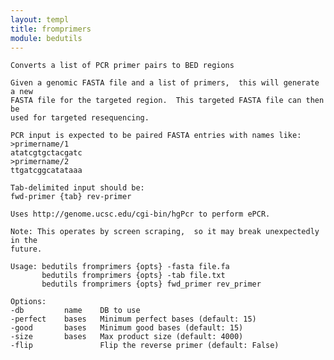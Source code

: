 ```yaml
---
layout: templ
title: fromprimers
module: bedutils
---
```

    
    Converts a list of PCR primer pairs to BED regions
    
    Given a genomic FASTA file and a list of primers,  this will generate a new
    FASTA file for the targeted region.  This targeted FASTA file can then be
    used for targeted resequencing.
    
    PCR input is expected to be paired FASTA entries with names like:
    >primername/1
    atatcgtgctacgatc
    >primername/2
    ttgatcggcatataaa
    
    Tab-delimited input should be:
    fwd-primer {tab} rev-primer
    
    Uses http://genome.ucsc.edu/cgi-bin/hgPcr to perform ePCR.
    
    Note: This operates by screen scraping,  so it may break unexpectedly in the
    future.
    
    Usage: bedutils fromprimers {opts} -fasta file.fa
           bedutils fromprimers {opts} -tab file.txt
           bedutils fromprimers {opts} fwd_primer rev_primer
    
    Options:
    -db         name    DB to use
    -perfect    bases   Minimum perfect bases (default: 15)
    -good       bases   Minimum good bases (default: 15)
    -size       bases   Max product size (default: 4000)
    -flip               Flip the reverse primer (default: False)
    
    
    
